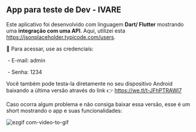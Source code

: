 ## App para teste de Dev - IVARE

Este aplicativo foi desenvolvido com linguagem **Dart/ Flutter** mostrando uma **integração com uma API**. Aqui, utilizei esta https://jsonplaceholder.typicode.com/users.



💾 Para acessar, use as credenciais: 

​	- E-mail: admin

​	- Senha: 1234



Você também pode testa-la diretamente no seu dispositivo Android baixando a última versão através do link  👉  https://we.tl/t-JFhPTRAWl7

Caso ocorra algum problema e não consiga baixar essa versão, esse é um short mostrando o app e suas funcionalidades:

![ezgif com-video-to-gif](https://user-images.githubusercontent.com/83607446/235766088-fa7cf24b-bcca-4be1-bacf-6a30100fb438.gif)







